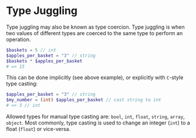 # Type Juggling

Type juggling may also be known as type coercion.
Type juggling is when two values of different types are coerced to the same type to perform an operation.

```php
$baskets = 5 // int
$apples_per_basket = "3" // string
$baskets * $apples_per_basket
# => 15
```

This can be done implicitly (see above example), or explicitly with `C`-style type casting:

```php
$apples_per_basket = "3" // string
$my_number = (int) $apples_per_basket // cast string to int
# => 3 // int
```

Allowed types for manual type casting are: `bool`, `int`, `float`, `string`, `array`, `object`.
Most commonly, type casting is used to change an integer (`int`) to a float (`float`) or vice-versa.
